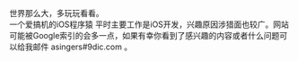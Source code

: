 世界那么大，多玩玩看看。
<img src="https://cloud9dic.b0.upaiyun.com/photo-1495900158145-fa1e1786861b.jpeg" alt="" class="shadow"/><br>
一个爱搞机的iOS程序猿
平时主要工作是iOS开发，兴趣原因涉猎面也较广。网站可能被Google索引的会多一点，如果有幸你看到了感兴趣的内容或者什么问题可以给我邮件 asingers#9dic.com 。